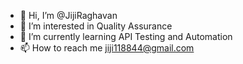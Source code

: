 - 👋 Hi, I’m @JijiRaghavan
- 👀 I’m interested in Quality Assurance
- 🌱 I’m currently learning API Testing and Automation
- 📫 How to reach me jiji118844@gmail.com

<!---
JijiRaghavan/JijiRaghavan is a ✨ special ✨ repository because its `README.md` (this file) appears on your GitHub profile.
You can click the Preview link to take a look at your changes.
--->
